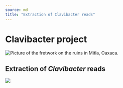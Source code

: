 ```yaml
---
source: md
title: "Extraction of Clavibacter reads"
---
```


# Clavibacter project
<img src="/clavibacter/figures/grecas-mitla1.png" alt="Picture of the fretwork on the ruins in Mitla, Oaxaca." >

## Extraction of *Clavibacter* reads

<img src="/clavibacter/figures/the-fuji-seen-from-the-mishima-pass.jpg" >
